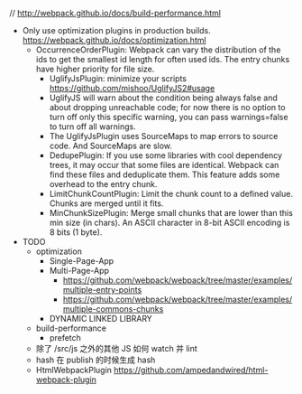 <!--
@Author: Yingya Zhang <zyy>
@Date:   2016-06-26 16:58:00
@Email:  zyy7259@gmail.com
@Last modified by:   zyy
@Last modified time: 2016-06-26 16:58:27
-->

// http://webpack.github.io/docs/build-performance.html

- Only use optimization plugins in production builds. https://webpack.github.io/docs/optimization.html
  - OccurrenceOrderPlugin: Webpack can vary the distribution of the ids to get the smallest id length for often used ids. The entry chunks have higher priority for file size.
	 - UglifyJsPlugin: minimize your scripts https://github.com/mishoo/UglifyJS2#usage
    - UglifyJS will warn about the condition being always false and about dropping unreachable code; for now there is no option to turn off only this specific warning, you can pass warnings=false to turn off all warnings.
    - The UglifyJsPlugin uses SourceMaps to map errors to source code. And SourceMaps are slow.
    - DedupePlugin: If you use some libraries with cool dependency trees, it may occur that some files are identical. Webpack can find these files and deduplicate them. This feature adds some overhead to the entry chunk.
    - LimitChunkCountPlugin: Limit the chunk count to a defined value. Chunks are merged until it fits.
    - MinChunkSizePlugin: Merge small chunks that are lower than this min size (in chars). An ASCII character in 8-bit ASCII encoding is 8 bits (1 byte).
- TODO
  - optimization
    - Single-Page-App
    - Multi-Page-App
      - https://github.com/webpack/webpack/tree/master/examples/multiple-entry-points
      - https://github.com/webpack/webpack/tree/master/examples/multiple-commons-chunks
    - DYNAMIC LINKED LIBRARY
  - build-performance
    - prefetch
  - 除了 /src/js 之外的其他 JS 如何 watch 并 lint
  - hash 在 publish 的时候生成 hash
  - HtmlWebpackPlugin https://github.com/ampedandwired/html-webpack-plugin
